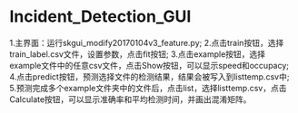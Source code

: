 # Incident_Detection_GUI
1.主界面：运行skgui_modify20170104v3_feature.py;
2.点击train按钮，选择train_label.csv文件，设置参数，点击fit按钮;
3.点击example按钮，选择example文件中的任意csv文件，点击Show按钮，可以显示speed和occupacy;
4.点击predict按钮，预测选择文件的检测结果，结果会被写入到listtemp.csv中;
5.预测完成多个example文件夹中的文件后，点击list，选择listtemp.csv，点击Calculate按钮，可以显示准确率和平均检测时间，并画出混淆矩阵。
